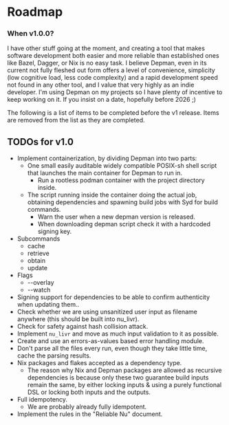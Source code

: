 # Roadmap

### When v1.0.0?
I have other stuff going at the moment, and creating a tool that makes software development both easier and more reliable than established ones like Bazel, Dagger, or Nix is no easy task. I believe Depman, even in its current not fully fleshed out form offers a level of convenience, simplicity (low cognitive load, less code complexity) and a rapid development speed not found in any other tool, and I value that very highly as an indie developer. I'm using Depman on my projects so I have plenty of incentive to keep working on it. If you insist on a date, hopefully before 2026 ;)

The following is a list of items to be completed before the v1 release. Items are removed from the list as they are completed.

## TODOs for v1.0

- Implement containerization, by dividing Depman into two parts:
	- One small easily auditable widely compatible POSIX-sh shell script that launches the main container for Depman to run in.
		- Run a rootless podman container with the project directory inside.
	- The script running inside the container doing the actual job, obtaining dependencies and spawning build jobs with Syd for build commands.
		- Warn the user when a new depman version is released.
		- When downloading depman script check it with a hardcoded signing key.
- Subcommands
	- cache
	- retrieve
	- obtain
	- update
- Flags
	- --overlay
	- --watch
-  Signing support for dependencies to be able to confirm authenticity when updating them..
-  Check whether we are using unsanitized user input as filename anywhere (this should be built into nu_livr).
-  Check for safety against hash collision attack.
-  Implement `nu_livr` and move as much input validation to it as possible.
-  Create and use an errors-as-values based error handling module.
-  Don't parse all the files every run, even though they take little time, cache the parsing results.
-  Nix packages and flakes accepted as a dependency type.
	- The reason why Nix and Depman packages are allowed as recursive dependencies is because only these two guarantee build inputs remain the same, by either locking inputs & using a purely functional DSL or locking both inputs and the outputs.
-  Full idempotency.
	- We are probably already fully idempotent.
-  Implement the rules in the "Reliable Nu" document.